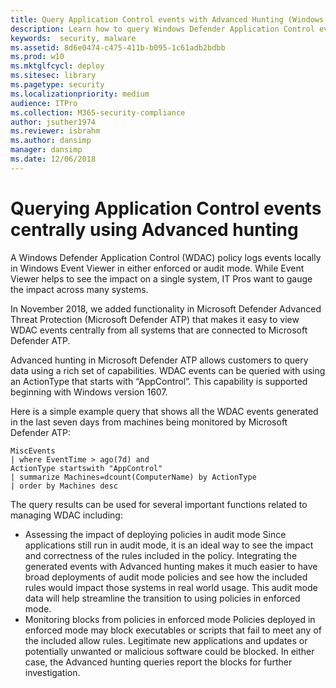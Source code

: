 ```yaml
---
title: Query Application Control events with Advanced Hunting (Windows 10)
description: Learn how to query Windows Defender Application Control events across your entire organization by using Advanced Hunting.
keywords:  security, malware
ms.assetid: 8d6e0474-c475-411b-b095-1c61adb2bdbb
ms.prod: w10
ms.mktglfcycl: deploy
ms.sitesec: library
ms.pagetype: security
ms.localizationpriority: medium
audience: ITPro
ms.collection: M365-security-compliance
author: jsuther1974
ms.reviewer: isbrahm
ms.author: dansimp
manager: dansimp
ms.date: 12/06/2018
---
```


# Querying Application Control events centrally using Advanced hunting  

A Windows Defender Application Control (WDAC) policy logs events locally in Windows Event Viewer in either enforced or audit mode. 
While Event Viewer helps to see the impact on a single system, IT Pros want to gauge the impact across many systems. 

In November 2018, we added functionality in Microsoft Defender Advanced Threat Protection (Microsoft Defender ATP) that makes it easy to view WDAC events centrally from all systems that are connected to Microsoft Defender ATP. 

Advanced hunting in Microsoft Defender ATP allows customers to query data using a rich set of capabilities. WDAC events can be queried with using an ActionType that starts with “AppControl”. 
This capability is supported beginning with Windows version 1607.

Here is a simple example query that shows all the WDAC events generated in the last seven days from machines being monitored by Microsoft Defender ATP:

```
MiscEvents
| where EventTime > ago(7d) and
ActionType startswith "AppControl"
| summarize Machines=dcount(ComputerName) by ActionType
| order by Machines desc
```

The query results can be used for several important functions related to managing WDAC including:

- Assessing the impact of deploying policies in audit mode 
  Since applications still run in audit mode, it is an ideal way to see the impact and correctness of the rules included in the policy. Integrating the generated events with Advanced hunting makes it much easier to have broad deployments of audit mode policies and see how the included rules would impact those systems in real world usage. This audit mode data will help streamline the transition to using policies in enforced mode.
- Monitoring blocks from policies in enforced mode
  Policies deployed in enforced mode may block executables or scripts that fail to meet any of the included allow rules. Legitimate new applications and updates or potentially unwanted or malicious software could be blocked. In either case, the Advanced hunting queries report the blocks for further investigation. 
